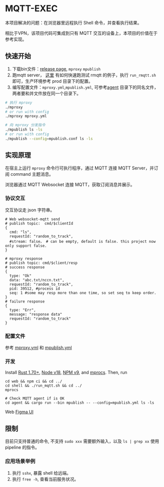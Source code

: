 # MQTT-EXEC
本项目解决的问题：在浏览器里远程执行 Shell 命令，并查看执行结果。

相比于VPN，该项目代码可集成到只有 MQTT 交互的设备上，本项目的价值在于参考实现。

## 快速开始
1. 下载bin文件：[release page](./releases), `mproxy` `mpublish`
2. 跑mqtt server， [这里](./tree/master/shell) 有如何快速跑测试 rmqtt 的例子，执行 `run_rmqtt.sh` 即可，生产环境参考 prod 目录下的配置。
3. 编写配置文件：`mproxy.yml`,`mpublish.yml`, 可参考[agent](./tree/master/agent) 目录下的同名文件，两者要和并文件放在同一个目录下。 
```sh
# 执行 mproxy
./mproxy 
# or run with config
./mproxy mproxy.yml

# 向 mproxy 分发指令 
./mpublish ls -ls
# or run with config
./mpublish --config=mpublish.conf ls -ls

```

## 实现原理

在宿主上运行 `mproxy` 命令行可执行程序，通过 MQTT 连接 MQTT Server，并订阅 command 主题消息。
    
浏览器通过 MQTT Websocket 连接 MQTT，获取订阅消息并展示。

### 协议交互
交互协议走 json 字符串。
```json5
# Web websocket-mqtt send
# publish topic:  cmd/$clientId
{
  cmd: "ls",
  requestId: "random_to_track",
  #stream: false， # can be empty, default is false. this project now only support false.
}

# mproxy response
# publish topic: cmd/$client/resp
# success response        
{
  type: "Ok"      
  data: "abc.txt/nccn.txt",
  requestId: "random_to_track",
  pid: 39512, #process id
  seq: 1 #some may resp more than one time, so set seq to keep order.
}
# failure response
{
  type: "Err",
  message: "response data"
  requestId: "random_to_track"
}
```
### 配置文件
参考 [mproxy.yml](./agent/mproxy.yml) 和 [mpublish.yml](./agent/mpublish.yml)

### 开发
Install [Rust 1.70+](https://www.rust-lang.org/),
[Node v18](https://nodejs.org/), [NPM v9](https://www.npmjs.com/), and
[mprocs](https://github.com/pvolok/mprocs). Then, run
```shell
cd web && npm ci && cd ../
cd shell && ./run_mqtt.sh && cd ../
mprocs

# Check MQTT agent if is OK
cd agent && cargo run --bin mpublish -- --config=mpublish.yml ls -ls
```
Web [Figma UI](https://www.figma.com/design/iyL4dms3B8AWGZS14FCRuf/RMQTT-EXEC?node-id=0%3A1&t=rnIL1LSWwQIXfZdf-1)
## 限制
目前只支持普通的命令, 不支持 `sudo xxx` 需要额外输入，以及 `ls | grep xx` 使用 pipeline 的指令。

### 应用场景举例
1. 执行 `sshx`, 暴露 shell 给远端。
2. 执行 `free -h`, 查看当前服务状况。
